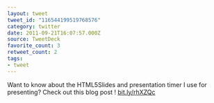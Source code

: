 ```yaml
---
layout: tweet
tweet_id: "116544199519768576"
category: twitter
date: 2011-09-21T16:07:57.000Z
source: TweetDeck
favorite_count: 3
retweet_count: 2
tags:
- tweet
---
```


Want to know about the HTML5Slides and presentation timer I use for presenting?  Check out this blog post ! [bit.ly/rhXZQc](http://bit.ly/rhXZQc)

